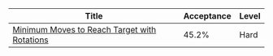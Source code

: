 | Title                                                                                                                      | Acceptance   | Level   |
|----------------------------------------------------------------------------------------------------------------------------|--------------|---------|
| [Minimum Moves to Reach Target with Rotations](https://leetcode.com/problems/minimum-moves-to-reach-target-with-rotations) | 45.2%        | Hard    |